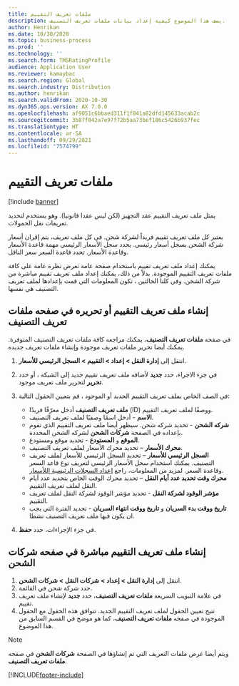 ```yaml
---
title: ملفات تعريف التقييم
description: يصف هذا الموضوع كيفية إعداد بيانات ملفات تعريف التصنيف.
author: Henrikan
ms.date: 10/30/2020
ms.topic: business-process
ms.prod: ''
ms.technology: ''
ms.search.form: TMSRatingProfile
audience: Application User
ms.reviewer: kamaybac
ms.search.region: Global
ms.search.industry: Distribution
ms.author: henrikan
ms.search.validFrom: 2020-10-30
ms.dyn365.ops.version: AX 7.0.0
ms.openlocfilehash: af9051c6bbaed311f1f841a82dfd145633acab2c
ms.sourcegitcommit: 3b87f042a7e97f72b5aa73bef186c5426b937fec
ms.translationtype: HT
ms.contentlocale: ar-SA
ms.lasthandoff: 09/29/2021
ms.locfileid: "7574799"
---
```

# <a name="rating-profiles"></a>ملفات تعريف التقييم

[!include [banner](../../includes/banner.md)]

يمثل ملف تعريف التقييم عقد التجهيز (لكن ليس عقدا قانونيا). وهو يستخدم لتحديد تعريفات نقل الحمولات. 

يعتبر كل ملف تعريف تقييم فريداً لشركة شحن. في كل ملف تعريف، يتم إقران أسعار شركة الشحن بسجل أسعار رئيسي. يحدد سجل الأسعار الرئيسي مهمة قاعدة الأسعار وقاعدة الأسعار. تحدد قاعدة السعر سعر الناقل.

يمكنك إعداد ملف تعريف تقييم باستخدام صفحة عامة تعرض نظرة عامة على كافة ملفات تعريف التقييم الموجودة. بدلاً من ذلك، يمكنك إعداد ملف تعريف تقييم مباشرة من شركة الشحن. وفي كلتا الحالتين ، تكون المعلومات التي قمت بإعدادها لملف تعريف التصنيف هي نفسها.

## <a name="create-or-edit-a-rating-profile-on-the-rating-profiles-page"></a>إنشاء ملف تعريف التقييم أو تحريره في صفحه ملفات تعريف التصنيف

في صفحه **ملفات تعريف التصنيف**، يمكنك مراجعه كافة ملفات تعريف التصنيف المتوفرة. يمكنك أيضا تحرير ملفات تعريف موجودة وإنشاء ملفات تعريف جديده.

1. انتقل إلى **إدارة النقل \> إعداد \> التقييم‬ \> السجل الرئيسي للأسعار**.
1. في جزء الاجراء، حدد **جديد** لأضافه ملف تعريف تقييم جديد إلى الشبكة ، أو حدد **تحرير** لتحرير ملف تعريف موجود.
1. في الصف الخاص بملف تعريف التقييم الجديد أو الموجود ، قم بتعيين الحقول التالية:

    - **ملف تعريف التصنيف** أدخل معرّفًا فريدًا (ID) ووصفًا لملف تعريف التقييم.
    - **الاسم** - أدخل اسمًا وصفيًا لملف تعريف التصنيف.
    - **شركه الشحن** - تحديد شركه شحن. سيظهر أيضا ملف تعريف التقييم الذي تقوم بإعداده في الصفحة **شركات الشحن** لشركه الشحن المحددة.
    - **الموقع** و **المستودع** - تحديد موقع ومستودع.
    - **محرك الأسعار** – تحديد محرك الأسعار لملف تعريف التصنيف.
    - **السجل الرئيسي للأسعار** – تحديد السجل الرئيسي للأسعار لملف تعريف التصنيف. يمكنك استخدام سجل الأسعار الرئيسي لتعريف نوع قاعد السعر وقاعدة السعر. لمزيد من المعلومات، راجع [إعداد السجلات الرئيسية اللأسعار‬‬‬‬](set-up-rate-masters.md).
    - **محرك وقت تحديد عدد أيام النقل** – تحديد محرك الوقت الخاص بتحديد عدد أيام النقل لملف تعريف التقييم.
    - **مؤشر الوقود لشركة النقل** - تحديد مؤشر الوقود لشركة النقل لملف تعريف التقييم.
    - **تاريخ ووقت بدء السريان** و **تاريخ ووقت انتهاء السريان** - تحديد الفترة التي يجب ان يكون فيها ملف تعريف التصنيف نشطا.

1. في جزء الإجراءات، حدد **حفظ**.

## <a name="create-a-rating-profile-directly-on-the-shipping-carriers-page"></a>إنشاء ملف تعريف التقييم مباشرة في صفحه شركات الشحن

1. انتقل إلى **إدارة النقل \> إعداد \> شركات النقل‬‬ \> شركات الشحن‬‬**.
1. حدد شركة شحن في القائمة.
1. في علامة التبويب السريعة **ملفات تعريف التصنيف**، حدد **جديد** لإنشاء ملف تعريف تقييم.
1. تتيح تعيين الحقول لملف تعريف التقييم الجديد. تتوافق هذه الحقول مع الحقول الموجودة في صفحه **ملفات تعريف التصنيف**، كما هو موضح في القسم السابق من هذا الموضوع.

> [!NOTE]
> ويتم أيضا عرض ملفات التعريف التي تم إنشاؤها في الصفحة **شركات الشحن** في صفحه **ملفات تعريف التصنيف**.


[!INCLUDE[footer-include](../../../includes/footer-banner.md)]